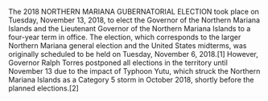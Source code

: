 The 2018 NORTHERN MARIANA GUBERNATORIAL ELECTION took place on Tuesday, November 13, 2018, to elect the Governor of the Northern Mariana Islands and the Lieutenant Governor of the Northern Mariana Islands to a four-year term in office. The election, which corresponds to the larger Northern Mariana general election and the United States midterms, was originally scheduled to be held on Tuesday, November 6, 2018.[1] However, Governor Ralph Torres postponed all elections in the territory until November 13 due to the impact of Typhoon Yutu, which struck the Northern Mariana Islands as a Category 5 storm in October 2018, shortly before the planned elections.[2]
